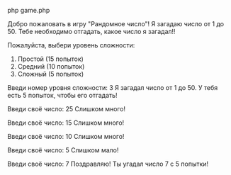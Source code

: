 php game.php

Добро пожаловать в игру "Рандомное число"!
Я загадаю число от 1 до 50.
Тебе необходимо отгадать, какое число я загадал!!

Пожалуйста, выбери уровень сложности:
1. Простой (15 попыток)
2. Средний (10 попыток)
3. Сложный (5 попыток)

Введи номер уровня сложности: 3
Я загадал число от 1 до 50. У тебя есть 5 попыток, чтобы его отгадать!

Введи своё число: 25
Слишком много!

Введи своё число: 15
Слишком много!

Введи своё число: 10
Слишком много!

Введи своё число: 5
Слишком мало!

Введи своё число: 7
Поздравляю! Ты угадал число 7 с 5 попытки!
